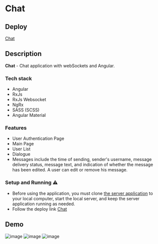 # Chat

## Deploy
[Chat](https://visheyt-chat.netlify.app/login)

## Description
**Chat** - Chat application with webSockets and Angular.

### Tech stack
 - Angular
 - RxJs
 - RxJs Websocket
 - NgRx
 - SASS (SCSS)
 - Angular Material
### Features
- User Authentication Page
- Main Page
- User List
- Dialogue
- Messages include the time of sending, sender's username, message delivery status, message text, and indication of whether the message has been edited. A user can edit or remove his message.
  
### Setup and Running ⚠️
- Before using the application, you must clone [the server application](https://github.com/RykovaMariia/fun-chat-server) to your local computer, start the local server, and keep the server application running as needed.
- Follow the deploy link [Chat](https://visheyt-chat.netlify.app/login)

## Demo
![image](https://github.com/user-attachments/assets/07162d2d-4ae9-46a2-8644-6ca5a50511b0)
![image](https://github.com/user-attachments/assets/0d2fe81d-6dfb-4767-aa10-a463b9ee1631)
![image](https://github.com/user-attachments/assets/06b001ac-2045-4774-8fbd-b40b35f0bca2)

